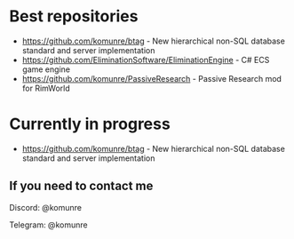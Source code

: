 # Best repositories
* https://github.com/komunre/btag - New hierarchical non-SQL database standard and server implementation
* https://github.com/EliminationSoftware/EliminationEngine - C# ECS game engine
* https://github.com/komunre/PassiveResearch - Passive Research mod for RimWorld
  
# Currently in progress
* https://github.com/komunre/btag - New hierarchical non-SQL database standard and server implementation

## If you need to contact me
Discord: @komunre

Telegram: @komunre
